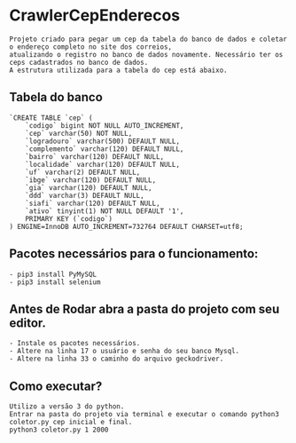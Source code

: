 # CrawlerCepEnderecos
    Projeto criado para pegar um cep da tabela do banco de dados e coletar o endereço completo no site dos correios,
    atualizando o registro no banco de dados novamente. Necessário ter os ceps cadastrados no banco de dados. 
    A estrutura utilizada para a tabela do cep está abaixo.

## Tabela do banco
    `CREATE TABLE `cep` (
        `codigo` bigint NOT NULL AUTO_INCREMENT,
        `cep` varchar(50) NOT NULL,
        `logradouro` varchar(500) DEFAULT NULL,
        `complemento` varchar(120) DEFAULT NULL,
        `bairro` varchar(120) DEFAULT NULL,
        `localidade` varchar(120) DEFAULT NULL,
        `uf` varchar(2) DEFAULT NULL,
        `ibge` varchar(120) DEFAULT NULL,
        `gia` varchar(120) DEFAULT NULL,
        `ddd` varchar(3) DEFAULT NULL,
        `siafi` varchar(120) DEFAULT NULL,
        `ativo` tinyint(1) NOT NULL DEFAULT '1',
        PRIMARY KEY (`codigo`)
    ) ENGINE=InnoDB AUTO_INCREMENT=732764 DEFAULT CHARSET=utf8;

## Pacotes necessários para o funcionamento: ##
    - pip3 install PyMySQL
    - pip3 install selenium

## Antes de Rodar abra a pasta do projeto com seu editor. ##
    - Instale os pacotes necessários.
    - Altere na linha 17 o usuário e senha do seu banco Mysql.
    - Altere na linha 33 o caminho do arquivo geckodriver.
    
## Como executar?
    Utilizo a versão 3 do python.
    Entrar na pasta do projeto via terminal e executar o comando python3 coletor.py cep inicial e final. 
    python3 coletor.py 1 2000


    
